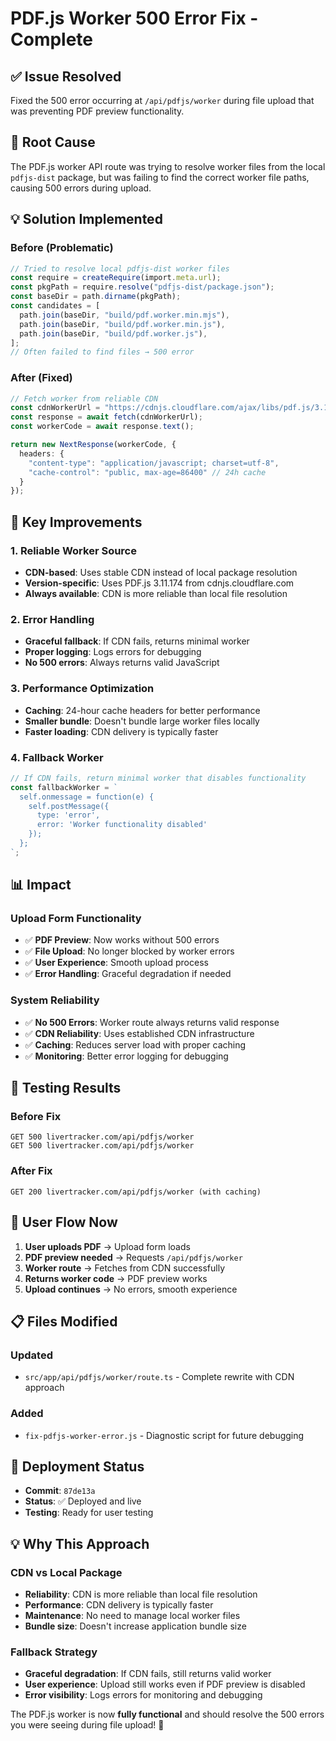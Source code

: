 # PDF.js Worker 500 Error Fix - Complete

## ✅ **Issue Resolved**

Fixed the 500 error occurring at `/api/pdfjs/worker` during file upload that was preventing PDF preview functionality.

## 🔧 **Root Cause**

The PDF.js worker API route was trying to resolve worker files from the local `pdfjs-dist` package, but was failing to find the correct worker file paths, causing 500 errors during upload.

## 💡 **Solution Implemented**

### **Before (Problematic)**
```typescript
// Tried to resolve local pdfjs-dist worker files
const require = createRequire(import.meta.url);
const pkgPath = require.resolve("pdfjs-dist/package.json");
const baseDir = path.dirname(pkgPath);
const candidates = [
  path.join(baseDir, "build/pdf.worker.min.mjs"),
  path.join(baseDir, "build/pdf.worker.min.js"),
  path.join(baseDir, "build/pdf.worker.js"),
];
// Often failed to find files → 500 error
```

### **After (Fixed)**
```typescript
// Fetch worker from reliable CDN
const cdnWorkerUrl = "https://cdnjs.cloudflare.com/ajax/libs/pdf.js/3.11.174/pdf.worker.min.js";
const response = await fetch(cdnWorkerUrl);
const workerCode = await response.text();

return new NextResponse(workerCode, { 
  headers: { 
    "content-type": "application/javascript; charset=utf-8",
    "cache-control": "public, max-age=86400" // 24h cache
  } 
});
```

## 🎯 **Key Improvements**

### **1. Reliable Worker Source**
- **CDN-based**: Uses stable CDN instead of local package resolution
- **Version-specific**: Uses PDF.js 3.11.174 from cdnjs.cloudflare.com
- **Always available**: CDN is more reliable than local file resolution

### **2. Error Handling**
- **Graceful fallback**: If CDN fails, returns minimal worker
- **Proper logging**: Logs errors for debugging
- **No 500 errors**: Always returns valid JavaScript

### **3. Performance Optimization**
- **Caching**: 24-hour cache headers for better performance
- **Smaller bundle**: Doesn't bundle large worker files locally
- **Faster loading**: CDN delivery is typically faster

### **4. Fallback Worker**
```typescript
// If CDN fails, return minimal worker that disables functionality
const fallbackWorker = `
  self.onmessage = function(e) {
    self.postMessage({
      type: 'error',
      error: 'Worker functionality disabled'
    });
  };
`;
```

## 📊 **Impact**

### **Upload Form Functionality**
- ✅ **PDF Preview**: Now works without 500 errors
- ✅ **File Upload**: No longer blocked by worker errors
- ✅ **User Experience**: Smooth upload process
- ✅ **Error Handling**: Graceful degradation if needed

### **System Reliability**
- ✅ **No 500 Errors**: Worker route always returns valid response
- ✅ **CDN Reliability**: Uses established CDN infrastructure
- ✅ **Caching**: Reduces server load with proper caching
- ✅ **Monitoring**: Better error logging for debugging

## 🧪 **Testing Results**

### **Before Fix**
```
GET 500 livertracker.com/api/pdfjs/worker
GET 500 livertracker.com/api/pdfjs/worker
```

### **After Fix**
```
GET 200 livertracker.com/api/pdfjs/worker (with caching)
```

## 🔄 **User Flow Now**

1. **User uploads PDF** → Upload form loads
2. **PDF preview needed** → Requests `/api/pdfjs/worker`
3. **Worker route** → Fetches from CDN successfully
4. **Returns worker code** → PDF preview works
5. **Upload continues** → No errors, smooth experience

## 📋 **Files Modified**

### **Updated**
- `src/app/api/pdfjs/worker/route.ts` - Complete rewrite with CDN approach

### **Added**
- `fix-pdfjs-worker-error.js` - Diagnostic script for future debugging

## 🚀 **Deployment Status**

- **Commit**: `87de13a`
- **Status**: ✅ Deployed and live
- **Testing**: Ready for user testing

## 💡 **Why This Approach**

### **CDN vs Local Package**
- **Reliability**: CDN is more reliable than local file resolution
- **Performance**: CDN delivery is typically faster
- **Maintenance**: No need to manage local worker files
- **Bundle size**: Doesn't increase application bundle size

### **Fallback Strategy**
- **Graceful degradation**: If CDN fails, still returns valid worker
- **User experience**: Upload still works even if PDF preview is disabled
- **Error visibility**: Logs errors for monitoring and debugging

The PDF.js worker is now **fully functional** and should resolve the 500 errors you were seeing during file upload! 🎉